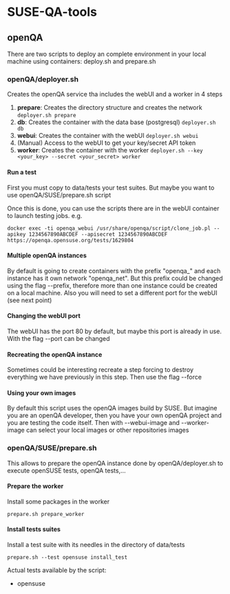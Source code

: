 # SUSE-QA-tools

## openQA

There are two scripts to deploy an complete environment in your local machine using containers: deploy.sh and prepare.sh

### openQA/deployer.sh

Creates the openQA service tha includes the webUI and a worker in 4 steps
1. **prepare**: Creates the directory structure and creates the network
  ```deployer.sh prepare```
2. **db**: Creates the container with the data base (postgresql)
  ```deployer.sh db```
3. **webui**: Creates the container with the webUI
  ```deployer.sh webui```
5. (Manual) Access to the webUI to get your key/secret API token
6. **worker**: Creates the container with the worker
   ```deployer.sh --key <your_key> --secret <your_secret> worker```
  
#### Run a test
First you must copy to data/tests your test suites. But maybe you want to use openQA/SUSE/prepare.sh script

Once this is done, you can use the scripts there are in the webUI container to launch testing jobs. e.g.

```
docker exec -ti openqa_webui /usr/share/openqa/script/clone_job.pl --apikey 1234567890ABCDEF --apisecret 1234567890ABCDEF https://openqa.opensuse.org/tests/1629804
```

#### Multiple openQA instances
By default is going to create containers with the prefix "openqa_" and each instance has it own network "openqa_net". But this prefix could be changed using the flag --prefix, therefore more than one instance could be created on a local machine. Also you will need to set a different port for the webUI (see next point)

#### Changing the webUI port
The webUI has the port 80 by default, but maybe this port is already in use. With the flag --port can be changed

#### Recreating the openQA instance
Sometimes could be interesting recreate a step forcing to destroy everything we have previously in this step. Then use the flag --force

#### Using your own images
By default this script uses the openQA images build by SUSE. But imagine you are an openQA developer, then you have your own openQA project and you are testing the code itself. Then with --webui-image and --worker-image can select your local images or other repositories images 

### openQA/SUSE/prepare.sh

This allows to prepare the openQA instance done by openQA/deployer.sh to execute openSUSE tests, openQA tests,... 

#### Prepare the worker

Install some packages in the worker

```prepare.sh prepare_worker```


#### Install tests suites

Install a test suite with its needles in the directory of data/tests

```prepare.sh --test opensuse install_test```

Actual tests available by the script:
* opensuse